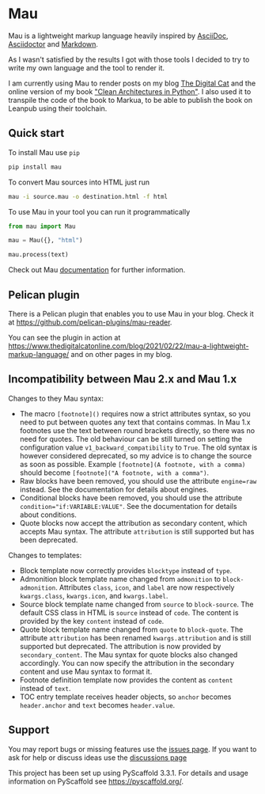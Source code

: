 # Mau 

Mau is a lightweight markup language heavily inspired by [AsciiDoc](https://asciidoctor.org/docs/what-is-asciidoc), [Asciidoctor](https://asciidoctor.org/) and [Markdown](https://daringfireball.net/projects/markdown/).

As I wasn't satisfied by the results I got with those tools I decided to try to write my own language and the tool to render it.

I am currently using Mau to render posts on my blog [The Digital Cat](https://www.thedigitalcatonline.com) and the online version of my book ["Clean Architectures in Python"](https://www.thedigitalcatbooks.com). I also used it to transpile the code of the book to Markua, to be able to publish the book on Leanpub using their toolchain.

## Quick start

To install Mau use `pip`

``` sh
pip install mau
```

To convert Mau sources into HTML just run

``` sh
mau -i source.mau -o destination.html -f html
```

To use Mau in your tool you can run it programmatically

``` python
from mau import Mau

mau = Mau({}, "html")

mau.process(text)
```

Check out Mau [documentation](https://mau.readthedocs.io/en/latest/) for further information.

## Pelican plugin

There is a Pelican plugin that enables you to use Mau in your blog. Check it at https://github.com/pelican-plugins/mau-reader.

You can see the plugin in action at https://www.thedigitalcatonline.com/blog/2021/02/22/mau-a-lightweight-markup-language/ and on other pages in my blog.

## Incompatibility between Mau 2.x and Mau 1.x

Changes to they Mau syntax:

* The macro `[footnote]()` requires now a strict attributes syntax, so you need to put between quotes any text that contains commas. In Mau 1.x footnotes use the text between round brackets directly, so there was no need for quotes. The old behaviour can be still turned on setting the configuration value `v1_backward_compatibility` to `True`. The old syntax is however considered deprecated, so my advice is to change the source as soon as possible. Example `[footnote](A footnote, with a comma)` should become `[footnote]("A footnote, with a comma")`.
* Raw blocks have been removed, you should use the attribute `engine=raw` instead. See the documentation for details about engines.
* Conditional blocks have been removed, you should use the attribute `condition="if:VARIABLE:VALUE"`. See the documentation for details about conditions.
* Quote blocks now accept the attribution as secondary content, which accepts Mau syntax. The attribute `attribution` is still supported but has been deprecated.

Changes to templates:

* Block template now correctly provides `blocktype` instead of `type`.
* Admonition block template name changed from `admonition` to `block-admonition`. Attributes `class`, `icon`, and `label` are now respectively `kwargs.class`, `kwargs.icon`, and `kwargs.label`.
* Source block template name changed from `source` to `block-source`. The default CSS class in HTML is `source` instead of `code`. The content is provided by the key `content` instead of `code`.
* Quote block template name changed from `quote` to `block-quote`. The attribute `attribution` has been renamed `kwargs.attribution` and is still supported but deprecated. The attribution is now provided by `secondary_content`. The Mau syntax for quote blocks also changed accordingly. You can now specify the attribution in the secondary content and use Mau syntax to format it.
* Footnote definition template now provides the content as `content` instead of `text`.
* TOC entry template receives header objects, so `anchor` becomes `header.anchor` and `text` becomes `header.value`.

## Support

You may report bugs or missing features use the [issues page](https://github.com/Project-Mau/mau/issues).
If you want to ask for help or discuss ideas use the [discussions page](https://github.com/Project-Mau/mau/discussions)

This project has been set up using PyScaffold 3.3.1. For details and usage information on PyScaffold see https://pyscaffold.org/.
